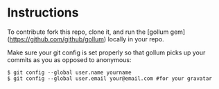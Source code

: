# Instructions
To contribute fork this repo, clone it, and run the [gollum gem] (https://github.com/github/gollum) locally in your repo.

Make sure your git config is set properly so that gollum picks up your commits as you as opposed to anonymous:

    $ git config --global user.name yourname
    $ git config --global user.email your@email.com #for your gravatar